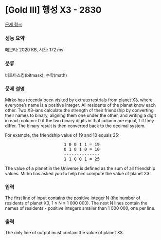 # [Gold III] 행성 X3 - 2830 

[문제 링크](https://www.acmicpc.net/problem/2830) 

### 성능 요약

메모리: 2020 KB, 시간: 172 ms

### 분류

비트마스킹(bitmask), 수학(math)

### 문제 설명

<p>Mirko has recently been visited by extraterrestrials from planet X3, where everyone’s name is a positive integer. All residents of the planet know each other. Two X3-ians calculate the strength of their friendship by converting their names to binary, aligning them one under the other, and writing a digit in each column: 0 if the two binary digits in that column are equal, 1 if they differ. The binary result is then converted back to the decimal system. </p>

<p>For example, the friendship value of 19 and 10 equals 25:</p>

<pre style="text-align: center;">1 0 0 1 1 = 19
0 1 0 1 0 = 10
--------------
1 1 0 0 1 = 25
</pre>

<p>The value of a planet in the Universe is defined as the sum of all friendship values. Mirko has asked you to help him compute the value of planet X3! </p>

### 입력 

 <p>The first line of input contains the positive integer N (the number of residents of planet X3, 1 ≤ N ≤ 1 000 000). The next N lines contain the names of residents - positive integers smaller than 1 000 000, one per line. </p>

### 출력 

 <p>The only line of output must contain the value of planet X3. </p>

<p> </p>


